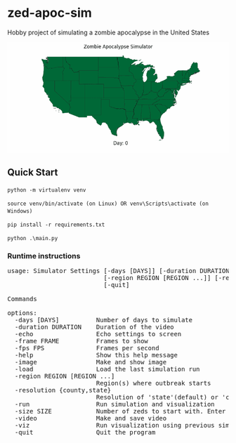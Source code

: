 # zed-apoc-sim
Hobby project of simulating a zombie apocalypse in the United States

![](demo.gif)

## Quick Start
`python -m virtualenv venv`

`source venv/bin/activate (on Linux) OR venv\Scripts\activate (on Windows)`

`pip install -r requirements.txt`

`python .\main.py`

### Runtime instructions
<pre>
usage: Simulator Settings [-days [DAYS]] [-duration DURATION] [-echo] [-frame FRAME] [-fps FPS] [-help] [-image] [-load]
                          [-region REGION [REGION ...]] [-resolution {county,state}] [-run] [-size SIZE] [-video] [-viz]
                          [-quit]

Commands

options:
  -days [DAYS]          Number of days to simulate
  -duration DURATION    Duration of the video
  -echo                 Echo settings to screen
  -frame FRAME          Frames to show
  -fps FPS              Frames per second
  -help                 Show this help message
  -image                Make and show image
  -load                 Load the last simulation run
  -region REGION [REGION ...]
                        Region(s) where outbreak starts
  -resolution {county,state}
                        Resolution of 'state'(default) or 'county'
  -run                  Run simulation and visualization
  -size SIZE            Number of zeds to start with. Enter a number bewteen 0-1 to make the start a fraction of the existing population
  -video                Make and save video
  -viz                  Run visualization using previous simulation
  -quit                 Quit the program
  </pre>
